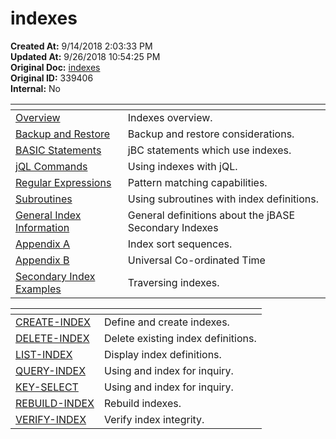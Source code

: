 # indexes

**Created At:** 9/14/2018 2:03:33 PM  
**Updated At:** 9/26/2018 10:54:25 PM  
**Original Doc:** [indexes](https://docs.jbase.com/48152-indexes/indexes)  
**Original ID:** 339406  
**Internal:** No  



| <!----> | <!----> |
| --- | --- |
| [Overview](./../introduction-to-secondary-indexes) | Indexes overview. |
| [Backup and Restore](./../indexes--backup-and-restore) | Backup and restore considerations. |
| [BASIC Statements](./../jbc-statements-and-functions-for-indexes) | jBC statements which use indexes. |
| [jQL Commands](./../indexes-and-jql-commands) | Using indexes with jQL. |
| [Regular Expressions](./../using-regular-expressions-with-indexes) | Pattern matching capabilities. |
| [Subroutines](./../using-subroutine-in-index-definitions) | Using subroutines with index definitions. |
| [General Index Information](./../general-index-information) | General definitions about the jBASE Secondary Indexes |
| [Appendix A](./../indexes-appendix-a) | Index sort sequences. |
| [Appendix B](./../indexes-appendix-b) | Universal Co-ordinated Time |
| [Secondary Index Examples](https://https://static.zumasys.com/jbase/r99/knowledgebase/manuals/3.0/30manpages/man/adv22_INDEXES_EXAMPLES.htm) | Traversing indexes. |



| <!----> | <!----> |
| --- | --- |
| [CREATE-INDEX](./../create-index) | Define and create indexes. |
| [DELETE-INDEX](./../delete-index) | Delete existing index definitions. |
| [LIST-INDEX](./../list-index) | Display index definitions. |
| [QUERY-INDEX](./../query-index) | Using and index for inquiry. |
| [KEY-SELECT](./../key-select) | Using and index for inquiry. |
| [REBUILD-INDEX](./../rebuild-index) | Rebuild indexes. |
| [VERIFY-INDEX](./../verify-index) | Verify index integrity. |

